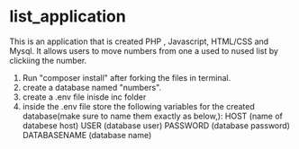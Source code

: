 # list_application

This is an application that is created PHP , Javascript, HTML/CSS and Mysql. It allows users to move numbers from one a used to nused list by clickiing the number.

1. Run "composer install" after forking the files in terminal.
2. create a database named "numbers".
3. create a .env file inisde inc folder
4. inside the .env file store the following variables for the created database(make sure to name them exactly as below,):
      HOST (name of databese host)
      USER (database user)
      PASSWORD (database password)
      DATABASENAME (database name)
